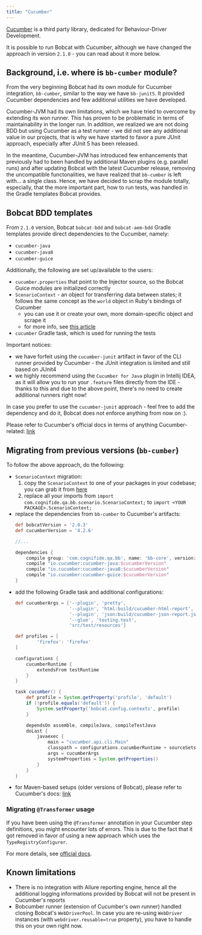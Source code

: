 ```yaml
---
title: "Cucumber"
---
```


[Cucumber](https://docs.cucumber.io/) is a third party library, dedicated for Behaviour-Driver Development.

It is possible to run Bobcat with Cucumber, although we have changed the approach in version `2.1.0` - you can read about it more below.

## Background, i.e. where is `bb-cumber` module?

From the very beginning Bobcat had its own module for Cucumber integration, `bb-cumber`, similar to the way we have `bb-junit5`. It provided Cucumber dependencies and few additional utilities we have developed.

Cucumber-JVM had its own limitations, which we have tried to overcome by extending its won runner. This has proven to be problematic in terms of maintainability in the longer run. In addition, we realized we are not doing BDD but using Cucumber as a test runner - we did not see any additional value in our projects, that is why we have started to favor a pure JUnit approach, especially after JUnit 5 has been released.

In the meantime, Cucumber-JVM has introduced few enhancements that previously had to been handled by additional Maven plugins (e.g. parallel runs) and after updating Bobcat with the latest Cucumber release, removing the uncompatible functonalities, we have realized that `bb-cumber` is left with... a single class. Hence, we have decided to scrap the module totally, especially, that the more important part, how to run tests, was handled in the Gradle templates Bobcat provides. 


## Bobcat BDD templates

From `2.1.0` version, Bobcat `bobcat-bdd` and `bobcat-aem-bdd` Gradle templates provide direct dependencies to the Cucumber, namely:
- `cucumber-java`
- `cucumber-java8`
- `cucumber-guice`

Additionally, the following are set up/available to the users:
- `cucumber.properties` that point to the Injector source, so the Bobcat Guice modules are initialized correctly
- `ScenarioContext` - an object for transferring data between states; it follows the same concept as the `world` object in Ruby's bindings of Cucumber
  - you can use it or create your own, more domain-specific object and scrape it
  - for more info, see [this article](http://www.thinkcode.se/blog/2017/08/16/sharing-state-between-steps-in-cucumberjvm-using-guice)
- `cucumber` Gradle task, which is used for running the tests

Important notices:
- we have forfeit using the `cucumber-junit` artifact in favor of the CLI runner provided by Cucumber - the JUnit integration is limited and still based on JUnit4
- we highly recommend using the `Cucumber for Java` plugin in Intellij IDEA, as it will allow you to run your `.feature` files directly from the IDE - thanks to this and due to the above point, there's no need to create additional runners right now! 

In case you prefer to use the `cucumber-junit` approach - feel free to add the dependency and do it, Bobcat does not enforce anything from now on :).

Please refer to Cucumber's official docs in terms of anything Cucumber-related: [link](https://cucumber.io/docs/tools/java/) 

## Migrating from previous versions (`bb-cumber`)

To follow the above approach, do the following:
- `ScenarioContext` migration:
  1. copy the `ScenarioContext` to one of your packages in your codebase; you can grab it from [here](https://raw.githubusercontent.com/Cognifide/bobcat/2.0.3/bb-cumber/src/main/java/com/cognifide/qa/bb/cumber/ScenarioContext.java)
  2. replace all your imports from `import com.cognifide.qa.bb.scenario.ScenarioContext;` to `import <YOUR PACKAGE>.ScenarioContext;`
- replace the dependencies from `bb-cumber` to Cucumber's artifacts:
  ```groovy
  def bobcatVersion = '2.0.3'
  def cucumberVersion = '4.2.6'
  
  //...
  
  dependencies {
      compile group: 'com.cognifide.qa.bb', name: 'bb-core', version: bobcatVersion
      compile "io.cucumber:cucumber-java:$cucumberVersion"
      compile "io.cucumber:cucumber-java8:$cucumberVersion"
      compile "io.cucumber:cucumber-guice:$cucumberVersion"
  }
  ```
- add the following Gradle task and additional configurations:
  ```groovy
  def cucumberArgs = ['--plugin', 'pretty',
                      '--plugin', 'html:build/cucumber-html-report',
                      '--plugin', 'json:build/cucumber-json-report.json',
                      '--glue', 'testing.test',
                      'src/test/resources']
  
  def profiles = [
          'firefox': 'firefox'
  ]
  
  configurations {
      cucumberRuntime {
          extendsFrom testRuntime
      }
  }
  
  task cucumber() {
      def profile = System.getProperty('profile', 'default')
      if (!profile.equals('default')) {
          System.setProperty('bobcat.config.contexts', profile)
      }
  
      dependsOn assemble, compileJava, compileTestJava
      doLast {
          javaexec {
              main = "cucumber.api.cli.Main"
              classpath = configurations.cucumberRuntime + sourceSets.main.output + sourceSets.test.output
              args = cucumberArgs
              systemProperties = System.getProperties()
          }
      }
  }
  ```
- for Maven-based setups (older versions of Bobcat), please refer to Cucumber's docs: [link](https://cucumber.io/docs/tools/java/)

### Migrating `@Transformer` usage
If you have been using the `@Transformer` annotation in your Cucumber step definitions, you might encounter lots of errors. This is due to the fact that it got removed in favor of using a new approach which uses the `TypeRegistryConfigurer`.

For more details, see [official docs](https://cucumber.io/docs/cucumber/configuration/).

## Known limitations

- There is no integration with Allure reporting engine, hence all the additional logging informations provided by Bobcat will not be present in Cucumber's reports
- Bobcumber runner (extension of Cucumber's own runner) handled closing Bobcat's `WebDriverPool`. In case you are re-using `WebDriver` instances (with `webdriver.reusable=true` property), you have to handle this on your own right now.  